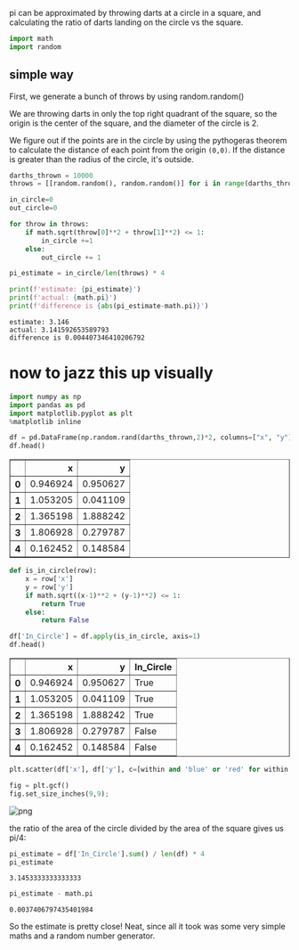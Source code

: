 
pi can be approximated by throwing darts at a circle in a square, and calculating the ratio of darts landing on the circle vs the square.


```python
import math
import random
```

## simple way

First, we generate a bunch of throws by using random.random()

We are throwing darts in only the top right quadrant of the square, so the origin is the center of the square, and the diameter of the circle is 2.

We figure out if the points are in the circle by using the pythogeras theorem to calculate the distance of each point from the origin `(0,0)`. If the distance is greater than the radius of the circle, it's outside.


```python
darths_thrown = 10000
throws = [[random.random(), random.random()] for i in range(darths_thrown)]

in_circle=0
out_circle=0

for throw in throws:
    if math.sqrt(throw[0]**2 + throw[1]**2) <= 1:
        in_circle +=1
    else:
        out_circle += 1

pi_estimate = in_circle/len(throws) * 4

print(f'estimate: {pi_estimate}')
print(f'actual: {math.pi}')
print(f'difference is {abs(pi_estimate-math.pi)}')
```

    estimate: 3.146
    actual: 3.141592653589793
    difference is 0.004407346410206792


# now to jazz this up visually


```python
import numpy as np
import pandas as pd
import matplotlib.pyplot as plt
%matplotlib inline

df = pd.DataFrame(np.random.rand(darths_thrown,2)*2, columns=["x", "y"])
df.head()
```




<div>
<table border="1" class="dataframe">
  <thead>
    <tr style="text-align: right;">
      <th></th>
      <th>x</th>
      <th>y</th>
    </tr>
  </thead>
  <tbody>
    <tr>
      <th>0</th>
      <td>0.946924</td>
      <td>0.950627</td>
    </tr>
    <tr>
      <th>1</th>
      <td>1.053205</td>
      <td>0.041109</td>
    </tr>
    <tr>
      <th>2</th>
      <td>1.365198</td>
      <td>1.888242</td>
    </tr>
    <tr>
      <th>3</th>
      <td>1.806928</td>
      <td>0.279787</td>
    </tr>
    <tr>
      <th>4</th>
      <td>0.162452</td>
      <td>0.148584</td>
    </tr>
  </tbody>
</table>
</div>




```python
def is_in_circle(row):
    x = row['x']
    y = row['y']
    if math.sqrt((x-1)**2 + (y-1)**2) <= 1:
        return True
    else:
        return False

df['In_Circle'] = df.apply(is_in_circle, axis=1)
df.head()
```




<div>
<table border="1" class="dataframe">
  <thead>
    <tr style="text-align: right;">
      <th></th>
      <th>x</th>
      <th>y</th>
      <th>In_Circle</th>
    </tr>
  </thead>
  <tbody>
    <tr>
      <th>0</th>
      <td>0.946924</td>
      <td>0.950627</td>
      <td>True</td>
    </tr>
    <tr>
      <th>1</th>
      <td>1.053205</td>
      <td>0.041109</td>
      <td>True</td>
    </tr>
    <tr>
      <th>2</th>
      <td>1.365198</td>
      <td>1.888242</td>
      <td>True</td>
    </tr>
    <tr>
      <th>3</th>
      <td>1.806928</td>
      <td>0.279787</td>
      <td>False</td>
    </tr>
    <tr>
      <th>4</th>
      <td>0.162452</td>
      <td>0.148584</td>
      <td>False</td>
    </tr>
  </tbody>
</table>
</div>




```python
plt.scatter(df['x'], df['y'], c=[within and 'blue' or 'red' for within in df['In_Circle']], alpha=0.4,s= 25)

fig = plt.gcf()
fig.set_size_inches(9,9);
```


![png](monte_carlo_pi_7_0.png)


the ratio of the area of the circle divided by the area of the square gives us pi/4:


```python
pi_estimate = df['In_Circle'].sum() / len(df) * 4
pi_estimate
```




    3.1453333333333333




```python
pi_estimate - math.pi
```




    0.0037406797435401984



So the estimate is pretty close! Neat, since all it took was some very simple maths and a random number generator.


```python

```
